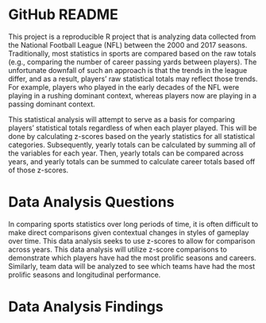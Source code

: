 
<!-- README.md is generated from README.Rmd. Please edit that file -->
GitHub README
=============

This project is a reproducible R project that is analyzing data collected from the National Football League (NFL) between the 2000 and 2017 seasons. Traditionally, most statistics in sports are compared based on the raw totals (e.g., comparing the number of career passing yards between players). The unfortunate downfall of such an approach is that the trends in the league differ, and as a result, players’ raw statistical totals may reflect those trends. For example, players who played in the early decades of the NFL were playing in a rushing dominant context, whereas players now are playing in a passing dominant context.

This statistical analysis will attempt to serve as a basis for comparing players’ statistical totals regardless of when each player played. This will be done by calculating z-scores based on the yearly statistics for all statistical categories. Subsequently, yearly totals can be calculated by summing all of the variables for each year. Then, yearly totals can be compared across years, and yearly totals can be summed to calculate career totals based off of those z-scores.

Data Analysis Questions
=======================

In comparing sports statistics over long periods of time, it is often difficult to make direct comparisons given contextual changes in styles of gameplay over time. This data analysis seeks to use z-scores to allow for comparison across years. This data analysis will utilize z-score comparisons to demonstrate which players have had the most prolific seasons and careers. Similarly, team data will be analyzed to see which teams have had the most prolific seasons and longitudinal performance.

Data Analysis Findings
======================
